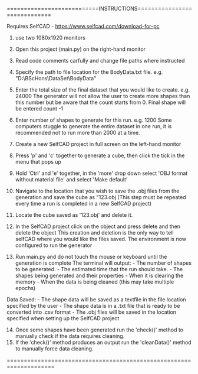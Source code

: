 ===========================INSTRUCTIONS=============================

Requires SelfCAD - https://www.selfcad.com/download-for-pc

1. use two 1080x1920 monitors
2. Open this project (main.py) on the right-hand monitor
3. Read code comments carfully and change file paths where instructed
4. Specify the path to file location for the BodyData.txt file. e.g. "D:\BScHons\DataSet\BodyData"

5. Enter the total size of the final dataset that you would like to create. e.g. 24000
    The generator will not allow the user to create more shapes than this number but be aware that the count starts from 0.
    Final shape will be entered count -1

6. Enter number of shapes to generate for this run. e.g. 1200
   Some computers stuggle to generate the entire dataset in one run, it is recommended not to run more than 2000 at a time.

7. Create a new SelfCAD project in full screen on the left-hand monitor
8. Press 'p' and 'c' together to generate a cube, then click the tick in the menu that pops up
9. Hold 'Ctrl' and 'e' together, in the 'more' drop down select 'OBJ format without material file' and select 'Make default'
10. Navigate to the location that you wish to save the .obj files from the generation and save the cube as "123.obj (This step must be repeated every time a run is completed in a new SelfCAD project)
11. Locate the cube saved as '123.obj' and delete it.
12. In the SelfCAD project click on the object and press delete and then delete the object
    This creation and deletion is the only way to tell selfCAD where you would like the files saved.
    The environment is now configured to run the generator

13. Run main.py and do not touch the mouse or keyboard until the generation is complete
     The terminal will output:
                         - The number of shapes to be generated.
                         - The estimated time that the run should take.
                         - The shapes being generated and their properties
                         - When it is clearing the memory
                         - When the data is being cleaned (this may take multiple epochs)

  Data Saved:
           - The shape data will be saved as a textfile in the file location specified by the user
           - The shape data is in a .txt file that is ready to be converted into .csv format
           - The .obj files will be saved in the location specified when setting up the SelfCAD project

14. Once some shapes have been generated run the 'check()' method to manually check if the data requires cleaning.
15. If the 'check()' method produces an output run the 'cleanData()' method to manually force data cleaning.

====================================================================
